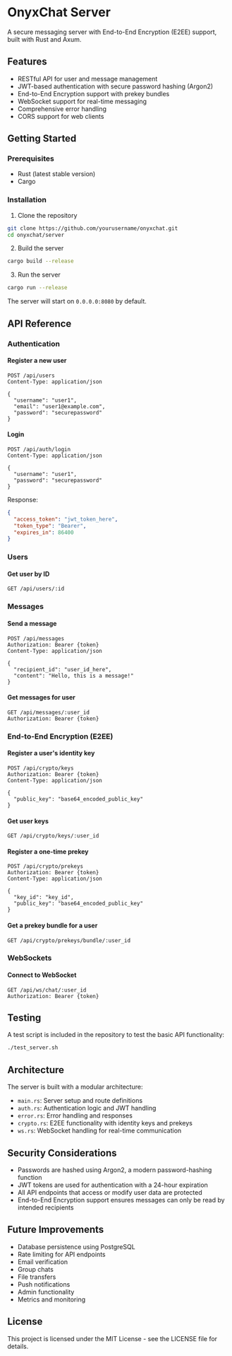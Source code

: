 # OnyxChat Server

A secure messaging server with End-to-End Encryption (E2EE) support, built with Rust and Axum.

## Features

- RESTful API for user and message management
- JWT-based authentication with secure password hashing (Argon2)
- End-to-End Encryption support with prekey bundles
- WebSocket support for real-time messaging
- Comprehensive error handling
- CORS support for web clients

## Getting Started

### Prerequisites

- Rust (latest stable version)
- Cargo

### Installation

1. Clone the repository
```bash
git clone https://github.com/yourusername/onyxchat.git
cd onyxchat/server
```

2. Build the server
```bash
cargo build --release
```

3. Run the server
```bash
cargo run --release
```

The server will start on `0.0.0.0:8080` by default.

## API Reference

### Authentication

#### Register a new user
```
POST /api/users
Content-Type: application/json

{
  "username": "user1",
  "email": "user1@example.com",
  "password": "securepassword"
}
```

#### Login
```
POST /api/auth/login
Content-Type: application/json

{
  "username": "user1",
  "password": "securepassword"
}
```

Response:
```json
{
  "access_token": "jwt_token_here",
  "token_type": "Bearer",
  "expires_in": 86400
}
```

### Users

#### Get user by ID
```
GET /api/users/:id
```

### Messages

#### Send a message
```
POST /api/messages
Authorization: Bearer {token}
Content-Type: application/json

{
  "recipient_id": "user_id_here",
  "content": "Hello, this is a message!"
}
```

#### Get messages for user
```
GET /api/messages/:user_id
Authorization: Bearer {token}
```

### End-to-End Encryption (E2EE)

#### Register a user's identity key
```
POST /api/crypto/keys
Authorization: Bearer {token}
Content-Type: application/json

{
  "public_key": "base64_encoded_public_key"
}
```

#### Get user keys
```
GET /api/crypto/keys/:user_id
```

#### Register a one-time prekey
```
POST /api/crypto/prekeys
Authorization: Bearer {token}
Content-Type: application/json

{
  "key_id": "key_id",
  "public_key": "base64_encoded_public_key"
}
```

#### Get a prekey bundle for a user
```
GET /api/crypto/prekeys/bundle/:user_id
```

### WebSockets

#### Connect to WebSocket
```
GET /api/ws/chat/:user_id
Authorization: Bearer {token}
```

## Testing

A test script is included in the repository to test the basic API functionality:

```bash
./test_server.sh
```

## Architecture

The server is built with a modular architecture:

- `main.rs`: Server setup and route definitions
- `auth.rs`: Authentication logic and JWT handling
- `error.rs`: Error handling and responses
- `crypto.rs`: E2EE functionality with identity keys and prekeys
- `ws.rs`: WebSocket handling for real-time communication

## Security Considerations

- Passwords are hashed using Argon2, a modern password-hashing function
- JWT tokens are used for authentication with a 24-hour expiration
- All API endpoints that access or modify user data are protected
- End-to-End Encryption support ensures messages can only be read by intended recipients

## Future Improvements

- Database persistence using PostgreSQL
- Rate limiting for API endpoints
- Email verification
- Group chats
- File transfers
- Push notifications
- Admin functionality
- Metrics and monitoring

## License

This project is licensed under the MIT License - see the LICENSE file for details. 